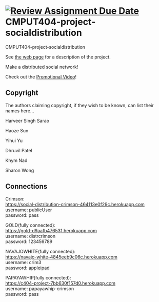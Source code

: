 [![Review Assignment Due Date](https://classroom.github.com/assets/deadline-readme-button-22041afd0340ce965d47ae6ef1cefeee28c7c493a6346c4f15d667ab976d596c.svg)](https://classroom.github.com/a/zUKWOP3z)
CMPUT404-project-socialdistribution
===================================

CMPUT404-project-socialdistribution

See [the web page](https://uofa-cmput404.github.io/general/project.html) for a description of the project.

Make a distributed social network!  

Check out the [Promotional Video](https://www.youtube.com/watch?v=SUNmKCo9FkE)!   

## Copyright

The authors claiming copyright, if they wish to be known, can list their names here...

Harveer Singh Sarao

Haoze Sun

Yihui Yu

Dhruvil Patel

Khym Nad

Sharon Wong

## Connections
Crimson:  
https://social-distribution-crimson-464113e0f29c.herokuapp.com  
username: publicUser  
password: pass  

GOLD(fully connected):  
https://gold-d9aafb476531.herokuapp.com  
username: distrcrimson  
password: 123456789  

NAVAJOWHITE(fully connected):  
https://navajo-white-4845eeb9c06c.herokuapp.com  
username: crim3  
password: appleipad  

PAPAYAWHIP(fully connected):  
https://c404-project-7bb630f157d0.herokuapp.com  
username: papayawhip-crimson  
password: pass  

